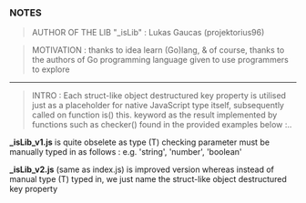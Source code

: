 ### NOTES

> AUTHOR OF THE LIB "_isLib" : Lukas Gaucas (projektorius96)

> MOTIVATION : thanks to idea learn (Go)lang, & of course, thanks to the authors of Go programming language given to use programmers to explore

---

> INTRO : Each struct-like object destructured key property is utilised just as a placeholder for native JavaScript type itself, subsequently called on function is() this. keyword as the result implemented by functions such as checker() found in the provided examples below :..

**_isLib_v1.js** is quite obselete as type (T) checking parameter must be manually typed in as follows : e.g. 'string', 'number', 'boolean'

**_isLib_v2.js** (same as index.js) is improved version whereas instead of manual type (T) typed in, we just name the struct-like object destructured key property
